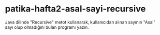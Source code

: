 # patika-hafta2-asal-sayi-recursive
Java dilinde "Recursive" metot kullanarak, kullanıcıdan alınan sayının "Asal" sayı olup olmadığını bulan programı yazın.
